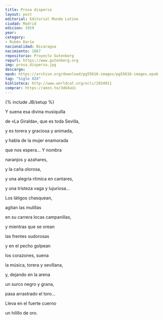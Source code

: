 ```yaml
---
title: Prosa dispersa
layout: post
editorial: Editorial Mundo Latino
ciudad: Madrid
edicion: 1919
year: 
category:
- Rubén Darío
nacionalidad: Nicaragua
nacimiento: 1867
repositorio: Proyecto Gutenberg
repurl: https://www.gutenberg.org
img: prosa_dispersa.jpg
descarga: 
epub: https://archive.org/download/pg55616-images/pg55616-images.epub
tag: "Siglo XIX"
biblioteca: http://www.worldcat.org/oclc/2934011
comprar: https://amzn.to/3dU4uUi
---
```

{% include JB/setup %}

Y suena esa divina musiquilla
 
de «La Giralda», que es toda Sevilla,
 
y es torera y graciosa y animada,
 
y habla de la mujer enamorada
 
que nos espera... Y nombra
 
naranjos y azahares,
 
y la caña olorosa, 
 
y una alegría rítmica en cantares,
 
y una tristeza vaga y lujuriosa...

Los látigos chasquean,
 
agitan las mulillas
 
en su carrera locas campanillas,
 
y mientras que se orean
 
las frentes sudorosas
 
y en el pecho golpean
 
los corazones, suena
 
la música, torera y sevillana,
 
y, dejando en la arena
 
un surco negro y grana,
 
pasa arrastrado el toro...
 
Lleva en el fuerte cuerno
 
un hilillo de oro.
